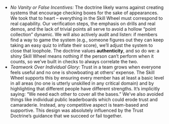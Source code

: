 - _No Vanity or False Incentives:_ The doctrine likely warns against creating systems that encourage checking boxes for the sake of appearances. We took that to heart – everything in the Skill Wheel must correspond to real capability. Our verification steps, the emphasis on drills and real demos, and the lack of trivial points all serve to avoid a hollow “point collection” dynamic. We will also actively audit and listen: if members find a way to game the system (e.g., someone figures out they can keep taking an easy quiz to inflate their score), we’ll adjust the system to close that loophole. The doctrine values **authenticity**, and so do we: a shiny Skill Wheel means nothing if the person can’t perform when it counts, so we’ve built in checks to always correlate the two.  
- _Teamwork Over Individual Glory:_ Trust in a team grows when everyone feels useful and no one is showboating at others’ expense. The Skill Wheel supports this by ensuring every member has at least a basic level in all areas (no one is utterly unskilled in any critical domain) and by highlighting that different people have different strengths. It’s implicitly saying: “We need each other to cover all the bases.” We’ve also avoided things like individual public leaderboards which could erode trust and camaraderie. Instead, any competitive aspect is team-based and supportive. This design was absolutely influenced by the Trust Doctrine’s guidance that we succeed or fail together.